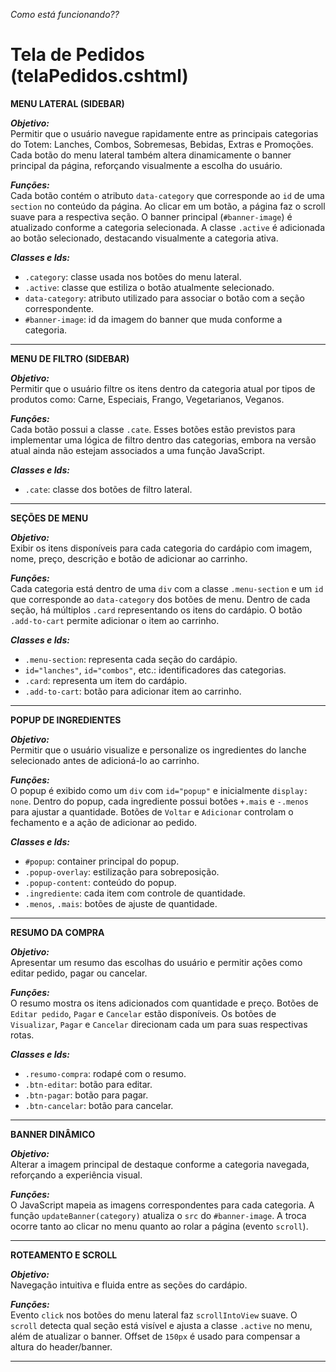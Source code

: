 *Como está funcionando??* 
# **Tela de Pedidos (telaPedidos.cshtml)**  

**MENU LATERAL (SIDEBAR)**  

***Objetivo:***  
Permitir que o usuário navegue rapidamente entre as principais categorias do Totem: Lanches, Combos, Sobremesas, Bebidas, Extras e Promoções. Cada botão do menu lateral também altera dinamicamente o banner principal da página, reforçando visualmente a escolha do usuário.  

***Funções:***  
Cada botão contém o atributo `data-category` que corresponde ao `id` de uma `section` no conteúdo da página. Ao clicar em um botão, a página faz o scroll suave para a respectiva seção. O banner principal (`#banner-image`) é atualizado conforme a categoria selecionada. A classe `.active` é adicionada ao botão selecionado, destacando visualmente a categoria ativa.

***Classes e Ids:***  
- `.category`: classe usada nos botões do menu lateral.
- `.active`: classe que estiliza o botão atualmente selecionado.
- `data-category`: atributo utilizado para associar o botão com a seção correspondente.
- `#banner-image`: id da imagem do banner que muda conforme a categoria.
---
**MENU DE FILTRO (SIDEBAR)**  

***Objetivo:***  
Permitir que o usuário filtre os itens dentro da categoria atual por tipos de produtos como: Carne, Especiais, Frango, Vegetarianos, Veganos.

***Funções:***  
Cada botão possui a classe `.cate`. Esses botões estão previstos para implementar uma lógica de filtro dentro das categorias, embora na versão atual ainda não estejam associados a uma função JavaScript.

***Classes e Ids:***  
- `.cate`: classe dos botões de filtro lateral.
---

**SEÇÕES DE MENU**  

***Objetivo:***  
Exibir os itens disponíveis para cada categoria do cardápio com imagem, nome, preço, descrição e botão de adicionar ao carrinho.

***Funções:***  
Cada categoria está dentro de uma `div` com a classe `.menu-section` e um `id` que corresponde ao `data-category` dos botões de menu. Dentro de cada seção, há múltiplos `.card` representando os itens do cardápio. O botão `.add-to-cart` permite adicionar o item ao carrinho.

***Classes e Ids:***  
- `.menu-section`: representa cada seção do cardápio.
- `id="lanches"`, `id="combos"`, etc.: identificadores das categorias.
- `.card`: representa um item do cardápio.
- `.add-to-cart`: botão para adicionar item ao carrinho.
---

**POPUP DE INGREDIENTES**  

***Objetivo:***  
Permitir que o usuário visualize e personalize os ingredientes do lanche selecionado antes de adicioná-lo ao carrinho.

***Funções:***  
O popup é exibido como um `div` com `id="popup"` e inicialmente `display: none`. Dentro do popup, cada ingrediente possui botões `+.mais` e `-.menos` para ajustar a quantidade. Botões de `Voltar` e `Adicionar` controlam o fechamento e a ação de adicionar ao pedido.

***Classes e Ids:***  
- `#popup`: container principal do popup.
- `.popup-overlay`: estilização para sobreposição.
- `.popup-content`: conteúdo do popup.
- `.ingrediente`: cada item com controle de quantidade.
- `.menos`, `.mais`: botões de ajuste de quantidade.
---

**RESUMO DA COMPRA**  

***Objetivo:***  
Apresentar um resumo das escolhas do usuário e permitir ações como editar pedido, pagar ou cancelar.

***Funções:***  
O resumo mostra os itens adicionados com quantidade e preço. Botões de `Editar pedido`, `Pagar` e `Cancelar` estão disponíveis.
Os botões de `Visualizar`, `Pagar` e `Cancelar` direcionam cada um para suas respectivas rotas.

***Classes e Ids:***  
- `.resumo-compra`: rodapé com o resumo.
- `.btn-editar`: botão para editar.
- `.btn-pagar`: botão para pagar.
- `.btn-cancelar`: botão para cancelar.
---

**BANNER DINÂMICO**  

***Objetivo:***  
Alterar a imagem principal de destaque conforme a categoria navegada, reforçando a experiência visual.

***Funções:***  
O JavaScript mapeia as imagens correspondentes para cada categoria. A função `updateBanner(category)` atualiza o `src` do `#banner-image`. A troca ocorre tanto ao clicar no menu quanto ao rolar a página (evento `scroll`).

---

**ROTEAMENTO E SCROLL**  

***Objetivo:***  
Navegação intuitiva e fluida entre as seções do cardápio.

***Funções:***  
Evento `click` nos botões do menu lateral faz `scrollIntoView` suave. O `scroll` detecta qual seção está visível e ajusta a classe `.active` no menu, além de atualizar o banner. Offset de `150px` é usado para compensar a altura do header/banner.

---
